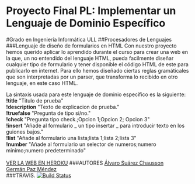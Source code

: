 # Proyecto Final PL: Implementar un Lenguaje de Dominio Específico
#Grado en Ingeniería Informática ULL
##Procesadores de Lenguajes
###Lenguaje de diseño de formularios en HTML
Con nuestro proyecto hemos querido aplicar lo aprendido durante el curso para crear una web en la 
que, un no entendido del lenguaje HTML, pueda facilmente diseñar cualquier tipo de formulario y tener
disponible el código HTML de este para publicarlo en internet.
Para ello hemos diseñado ciertas reglas gramáticales que son interpretadas por un parser, que transforma 
lo recibido en otro lenguaje, en este caso HTML.

La sintaxis usada para este lenguaje de dominio específico es la siguiente:
<br>
  <b>!title</b> "Titulo de prueba"
  <br>
  <b>!description</b> "Texto de explicacion de prueba."
  <br>
  <b>!truefalse</b> "Pregunta de tipo si/no."
  <br>
  <b>!check</b> "Pregunta tipo check.;Opcion 1;Opcion 2; Opcion 3"
  <br>
  <b>!insert</b> "Añade al formulario _ un tipo insertar _ para introducir texto en los guiones bajos."
  <br>
  <b>!list</b> "Añade al formulario una lista;lista 1;lista 2;lista 3"
  <br>
  <b>!number</b> "Añade al formulario un selector de numeros;numero minimo;numero predeterminado"
<br>
<br>
<a href="http://plproyectoformulario.herokuapp.com/">VER LA WEB EN HEROKU</a>
###AUTORES
<a href="http://alu0100315462.github.io/">Álvaro Suárez Chausson</a>
<br>
<a href="http://gcpmendez.github.io/">Germán Paz Méndez</a>
<br>
###TRAVIS.
<a href='https://travis-ci.org/alu0100315462/pl_proyecto_formulario'>
<img src='https://travis-ci.org/alu0100315462/pl_proyecto_formulario.svg?branch=gh-pages' alt='Build Status' /></a>